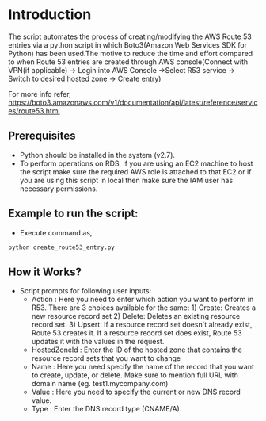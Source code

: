 # Introduction

The script automates the process of creating/modifying the AWS Route 53 entries via a python script in which Boto3(Amazon Web Services SDK for Python) has been used.The motive to reduce the time and effort compared to when Route 53 entries are created through AWS console(Connect with VPN(if applicable) -> Login into AWS Console ->Select R53 service -> Switch to desired hosted zone -> Create entry)

For more info refer, https://boto3.amazonaws.com/v1/documentation/api/latest/reference/services/route53.html

## Prerequisites

* Python should be installed in the system (v2.7).
* To perform operations on RDS, if you are using an EC2 machine to host the script make sure the required AWS role is attached to that EC2 or if you are using this script in local then make sure the IAM user has necessary permissions.

## Example to run the script:

* Execute command as,

```python
python create_route53_entry.py
```

## How it Works?
* Script prompts for following user inputs:
    - Action : Here you need to enter which action you want to perform in R53. There are 3 choices available for the same:
            1) Create: Creates a new resource record set
            2) Delete: Deletes an existing resource record set.
            3) Upsert: If a resource record set doesn't already exist, Route 53 creates it. If a resource record set does exist, Route 53 updates it with the values in the request.
    - HostedZoneId : Enter the ID of the hosted zone that contains the resource record sets that you want to change
    - Name : Here you need specify the name of the record that you want to create, update, or delete. Make sure to mention full URL with domain name (eg. test1.mycompany.com)
    - Value : Here you need to specify the current or new DNS record value.
    - Type : Enter the DNS record type (CNAME/A).


